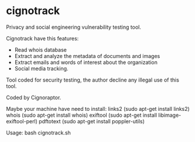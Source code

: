# cignotrack

Privacy and social engineering vulnerability testing tool.

Cignotrack have this features:

- Read whois database
- Extract and analyze the metadata of documents and images
- Extract emails and words of interest about the organization
- Social media tracking.

Tool coded for security testing, the author decline any illegal use of this tool.

Coded by Cignoraptor.

Maybe your machine have need to install: 
links2 (sudo apt-get install links2) 
whois (sudo apt-get install whois)
exiftool (sudo apt-get install libimage-exiftool-perl)
pdftotext (sudo apt-get install poppler-utils)

Usage: bash cignotrack.sh

